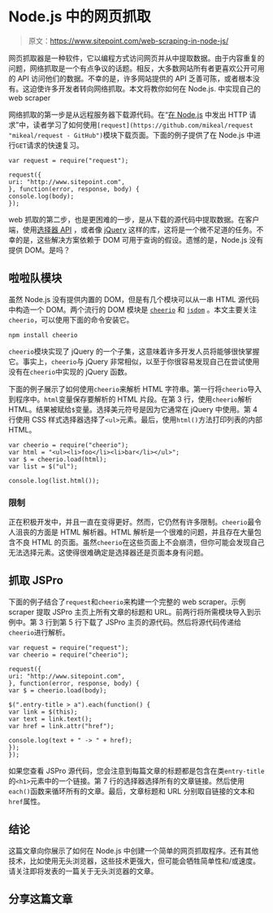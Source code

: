 # Node.js 中的网页抓取

> 原文：<https://www.sitepoint.com/web-scraping-in-node-js/>

网页抓取器是一种软件，它以编程方式访问网页并从中提取数据。由于内容重复的问题，网络抓取是一个有点争议的话题。相反，大多数网站所有者更喜欢公开可用的 API 访问他们的数据。不幸的是，许多网站提供的 API 乏善可陈，或者根本没有。这迫使许多开发者转向网络抓取。本文将教你如何在 Node.js.
中实现自己的 web scraper

网络抓取的第一步是从远程服务器下载源代码。在“[在 Node.js](https://www.sitepoint.com/making-http-requests-in-node-js/ "Making HTTP Requests in Node.js") 中发出 HTTP 请求”中，读者学习了如何使用`[request](https://github.com/mikeal/request "mikeal/request - GitHub")`模块下载页面。下面的例子提供了在 Node.js 中进行`GET`请求的快速复习。

```
var request = require("request");

request({
uri: "http://www.sitepoint.com",
}, function(error, response, body) {
console.log(body);
});
```

web 抓取的第二步，也是更困难的一步，是从下载的源代码中提取数据。在客户端，使用[选择器 API](http://cjihrig.com/blog/javascripts-selectors-api/ "JavaScript’s Selectors API") ，或者像 [jQuery](http://jquery.com/ "jQuery: The Write Less, Do More, JavaScript Library") 这样的库，这将是一个微不足道的任务。不幸的是，这些解决方案依赖于 DOM 可用于查询的假设。遗憾的是，Node.js 没有提供 DOM。是吗？

## 啦啦队模块

虽然 Node.js 没有提供内置的 DOM，但是有几个模块可以从一串 HTML 源代码中构造一个 DOM。两个流行的 DOM 模块是 [`cheerio`](https://github.com/MatthewMueller/cheerio "MatthewMueller/cheerio - GitHub") 和 [`jsdom`](https://github.com/tmpvar/jsdom "tmpvar/jsdom - GitHub") 。本文主要关注`cheerio`，可以使用下面的命令安装它。

```
npm install cheerio

```

`cheerio`模块实现了 jQuery 的一个子集，这意味着许多开发人员将能够很快掌握它。事实上，`cheerio`与 jQuery 非常相似，以至于你很容易发现自己在尝试使用没有在`cheerio`中实现的 jQuery 函数。

下面的例子展示了如何使用`cheerio`来解析 HTML 字符串。第一行将`cheerio`导入到程序中。`html`变量保存要解析的 HTML 片段。在第 3 行，使用`cheerio`解析 HTML。结果被赋给`$`变量。选择美元符号是因为它通常在 jQuery 中使用。第 4 行使用 CSS 样式选择器选择了`<ul>`元素。最后，使用`html()`方法打印列表的内部 HTML。

```
var cheerio = require("cheerio");
var html = "<ul><li>foo</li><li>bar</li></ul>";
var $ = cheerio.load(html);
var list = $("ul");

console.log(list.html());
```

### 限制

正在积极开发中，并且一直在变得更好。然而，它仍然有许多限制。`cheerio`最令人沮丧的方面是 HTML 解析器。HTML 解析是一个很难的问题，并且存在大量包含不良 HTML 的页面。虽然`cheerio`在这些页面上不会崩溃，但你可能会发现自己无法选择元素。这使得很难确定是选择器还是页面本身有问题。

## 抓取 JSPro

下面的例子结合了`request`和`cheerio`来构建一个完整的 web scraper。示例 scraper 提取 JSPro 主页上所有文章的标题和 URL。前两行将所需模块导入到示例中。第 3 行到第 5 行下载了 JSPro 主页的源代码。然后将源代码传递给`cheerio`进行解析。

```
var request = require("request");
var cheerio = require("cheerio");

request({
uri: "http://www.sitepoint.com",
}, function(error, response, body) {
var $ = cheerio.load(body);

$(".entry-title > a").each(function() {
var link = $(this);
var text = link.text();
var href = link.attr("href");

console.log(text + " -> " + href);
});
});
```

如果您查看 JSPro 源代码，您会注意到每篇文章的标题都是包含在类`entry-title`的`<h1>`元素中的一个链接。第 7 行的选择器选择所有的文章链接。然后使用`each()`函数来循环所有的文章。最后，文章标题和 URL 分别取自链接的文本和`href`属性。

## 结论

这篇文章向你展示了如何在 Node.js 中创建一个简单的网页抓取程序。还有其他技术，比如使用无头浏览器，这些技术更强大，但可能会牺牲简单性和/或速度。请关注即将发表的一篇关于无头浏览器的文章。

## 分享这篇文章
